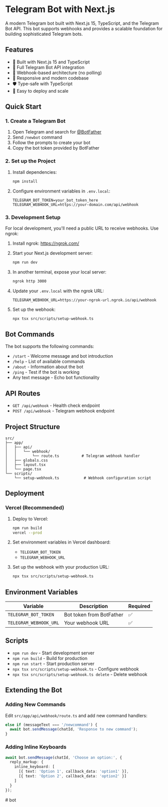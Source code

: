 # Telegram Bot with Next.js

A modern Telegram bot built with Next.js 15, TypeScript, and the Telegram Bot API. This bot supports webhooks and provides a scalable foundation for building sophisticated Telegram bots.

## Features

- 🚀 Built with Next.js 15 and TypeScript
- 🤖 Full Telegram Bot API integration
- 🔗 Webhook-based architecture (no polling)
- 📱 Responsive and modern codebase
- 🛡️ Type-safe with TypeScript
- 🎯 Easy to deploy and scale

## Quick Start

### 1. Create a Telegram Bot

1. Open Telegram and search for [@BotFather](https://t.me/botfather)
2. Send `/newbot` command
3. Follow the prompts to create your bot
4. Copy the bot token provided by BotFather

### 2. Set up the Project

1. Install dependencies:
   ```bash
   npm install
   ```

2. Configure environment variables in `.env.local`:
   ```env
   TELEGRAM_BOT_TOKEN=your_bot_token_here
   TELEGRAM_WEBHOOK_URL=https://your-domain.com/api/webhook
   ```

### 3. Development Setup

For local development, you'll need a public URL to receive webhooks. Use ngrok:

1. Install ngrok: https://ngrok.com/
2. Start your Next.js development server:
   ```bash
   npm run dev
   ```

3. In another terminal, expose your local server:
   ```bash
   ngrok http 3000
   ```

4. Update your `.env.local` with the ngrok URL:
   ```env
   TELEGRAM_WEBHOOK_URL=https://your-ngrok-url.ngrok.io/api/webhook
   ```

5. Set up the webhook:
   ```bash
   npx tsx src/scripts/setup-webhook.ts
   ```

## Bot Commands

The bot supports the following commands:

- `/start` - Welcome message and bot introduction
- `/help` - List of available commands
- `/about` - Information about the bot
- `/ping` - Test if the bot is working
- Any text message - Echo bot functionality

## API Routes

- `GET /api/webhook` - Health check endpoint
- `POST /api/webhook` - Telegram webhook endpoint

## Project Structure

```
src/
├── app/
│   ├── api/
│   │   └── webhook/
│   │       └── route.ts          # Telegram webhook handler
│   ├── globals.css
│   ├── layout.tsx
│   └── page.tsx
└── scripts/
    └── setup-webhook.ts           # Webhook configuration script
```

## Deployment

### Vercel (Recommended)

1. Deploy to Vercel:
   ```bash
   npm run build
   vercel --prod
   ```

2. Set environment variables in Vercel dashboard:
   - `TELEGRAM_BOT_TOKEN`
   - `TELEGRAM_WEBHOOK_URL`

3. Set up the webhook with your production URL:
   ```bash
   npx tsx src/scripts/setup-webhook.ts
   ```

## Environment Variables

| Variable | Description | Required |
|----------|-------------|----------|
| `TELEGRAM_BOT_TOKEN` | Bot token from BotFather | ✅ |
| `TELEGRAM_WEBHOOK_URL` | Your webhook URL | ✅ |

## Scripts

- `npm run dev` - Start development server
- `npm run build` - Build for production
- `npm run start` - Start production server
- `npx tsx src/scripts/setup-webhook.ts` - Configure webhook
- `npx tsx src/scripts/setup-webhook.ts delete` - Delete webhook

## Extending the Bot

### Adding New Commands

Edit `src/app/api/webhook/route.ts` and add new command handlers:

```typescript
else if (messageText === '/newcommand') {
  await bot.sendMessage(chatId, 'Response to new command');
}
```

### Adding Inline Keyboards

```typescript
await bot.sendMessage(chatId, 'Choose an option:', {
  reply_markup: {
    inline_keyboard: [
      [{ text: 'Option 1', callback_data: 'option1' }],
      [{ text: 'Option 2', callback_data: 'option2' }]
    ]
  }
});
```
#   b o t  
 